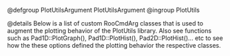 @defgroup PlotUtilsArgument PlotUtilsArgument
@ingroup  PlotUtils

@details Below is a list of custom RooCmdArg classes that is used to augment the
plotting behavior of the PlotUtils library. Also see functions such as
Pad1D::PlotGraph(), Pad1D::PlotHist(), Pad2D::PlotHist()... etc  to see how the
these options defined the plotting behavior the respective classes.
